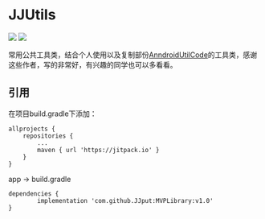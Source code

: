# JJUtils
![](https://camo.githubusercontent.com/3f03c5b64590d608936bf94d08a781adbb6a3a10/68747470733a2f2f696d672e736869656c64732e696f2f62616467652f2545342542442539432545382538302538352d4a4a7075742d627269676874677265656e2e737667) ![](https://camo.githubusercontent.com/90f56a73d701c9adf68bb30784cad120668ab390/68747470733a2f2f696d672e736869656c64732e696f2f62616467652f72656c656173652d76312e302d677265656e2e737667)

常用公共工具类，结合个人使用以及复制部份[AnndroidUtilCode](https://github.com/Blankj/AndroidUtilCode)的工具类，感谢这些作者，写的非常好，有兴趣的同学也可以多看看。

## 引用
在项目build.gradle下添加：

    allprojects {
    	repositories {
    		...
    		maven { url 'https://jitpack.io' }
    	}
    }
app -> build.gradle

    dependencies {
            implementation 'com.github.JJput:MVPLibrary:v1.0'
    }
